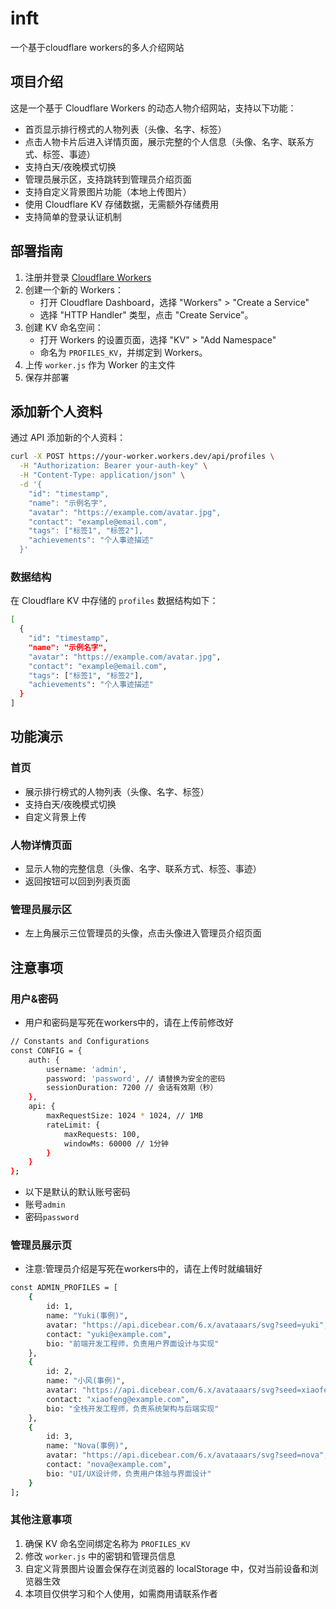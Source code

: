 # inft
一个基于cloudflare workers的多人介绍网站

## 项目介绍
这是一个基于 Cloudflare Workers 的动态人物介绍网站，支持以下功能：
- 首页显示排行榜式的人物列表（头像、名字、标签）
- 点击人物卡片后进入详情页面，展示完整的个人信息（头像、名字、联系方式、标签、事迹）
- 支持白天/夜晚模式切换
- 管理员展示区，支持跳转到管理员介绍页面
- 支持自定义背景图片功能（本地上传图片）
- 使用 Cloudflare KV 存储数据，无需额外存储费用
- 支持简单的登录认证机制

## 部署指南
1. 注册并登录 [Cloudflare Workers](https://workers.cloudflare.com/)
2. 创建一个新的 Workers：
   - 打开 Cloudflare Dashboard，选择 "Workers" > "Create a Service"
   - 选择 "HTTP Handler" 类型，点击 "Create Service"。
3. 创建 KV 命名空间：
   - 打开 Workers 的设置页面，选择 "KV" > "Add Namespace"
   - 命名为 `PROFILES_KV`，并绑定到 Workers。
4. 上传 `worker.js` 作为 Worker 的主文件
5. 保存并部署

## 添加新个人资料
通过 API 添加新的个人资料：
```bash
curl -X POST https://your-worker.workers.dev/api/profiles \
  -H "Authorization: Bearer your-auth-key" \
  -H "Content-Type: application/json" \
  -d '{
    "id": "timestamp",
    "name": "示例名字",
    "avatar": "https://example.com/avatar.jpg",
    "contact": "example@email.com",
    "tags": ["标签1", "标签2"],
    "achievements": "个人事迹描述"
  }'
```

### 数据结构
在 Cloudflare KV 中存储的 `profiles` 数据结构如下：
```bash
[
  {
    "id": "timestamp",
    "name": "示例名字",
    "avatar": "https://example.com/avatar.jpg",
    "contact": "example@email.com",
    "tags": ["标签1", "标签2"],
    "achievements": "个人事迹描述"
  }
]
```


## 功能演示
### 首页
- 展示排行榜式的人物列表（头像、名字、标签）
- 支持白天/夜晚模式切换
- 自定义背景上传

### 人物详情页面
- 显示人物的完整信息（头像、名字、联系方式、标签、事迹）
- 返回按钮可以回到列表页面

### 管理员展示区
- 左上角展示三位管理员的头像，点击头像进入管理员介绍页面

## 注意事项
### 用户&密码
- 用户和密码是写死在workers中的，请在上传前修改好
```bash
// Constants and Configurations
const CONFIG = {
    auth: {
        username: 'admin',
        password: 'password', // 请替换为安全的密码
        sessionDuration: 7200 // 会话有效期（秒）
    },
    api: {
        maxRequestSize: 1024 * 1024, // 1MB
        rateLimit: {
            maxRequests: 100,
            windowMs: 60000 // 1分钟
        }
    }
};
```
- 以下是默认的默认账号密码
- 账号`admin`
- 密码`password`

### 管理员展示页
- 注意:管理员介绍是写死在workers中的，请在上传时就编辑好
```bash         
const ADMIN_PROFILES = [
    {
        id: 1,
        name: "Yuki(事例)",
        avatar: "https://api.dicebear.com/6.x/avataaars/svg?seed=yuki",
        contact: "yuki@example.com",
        bio: "前端开发工程师，负责用户界面设计与实现"
    },
    {
        id: 2,
        name: "小风(事例)",
        avatar: "https://api.dicebear.com/6.x/avataaars/svg?seed=xiaofen",
        contact: "xiaofeng@example.com",
        bio: "全栈开发工程师，负责系统架构与后端实现"
    },
    {
        id: 3,
        name: "Nova(事例)",
        avatar: "https://api.dicebear.com/6.x/avataaars/svg?seed=nova",
        contact: "nova@example.com",
        bio: "UI/UX设计师，负责用户体验与界面设计"
    }
];
```
### 其他注意事项
1. 确保 KV 命名空间绑定名称为 `PROFILES_KV`
2. 修改 `worker.js` 中的密钥和管理员信息
3. 自定义背景图片设置会保存在浏览器的 localStorage 中，仅对当前设备和浏览器生效
4. 本项目仅供学习和个人使用，如需商用请联系作者
